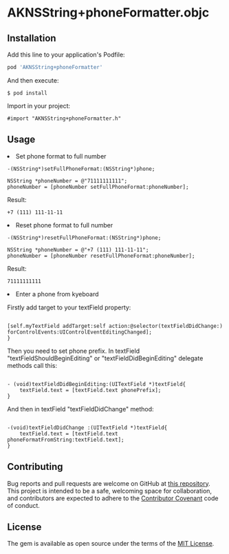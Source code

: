 # AKNSString+phoneFormatter.objc

## Installation

Add this line to your application's Podfile:

```ruby
pod 'AKNSString+phoneFormatter'
```

And then execute:

    $ pod install


Import in your project:
```objc
#import "AKNSString+phoneFormatter.h"
```
## Usage

<li>Set phone format to full number

```objc       
-(NSString*)setFullPhoneFormat:(NSString*)phone;
```

```objc
NSString *phoneNumber = @"71111111111";
phoneNumber = [phoneNumber setFullPhoneFormat:phoneNumber];
```

Result:
```
+7 (111) 111-11-11
```

<li>Reset phone format to full number

```objc
-(NSString*)resetFullPhoneFormat:(NSString*)phone;
```

```objc
NSString *phoneNumber = @"+7 (111) 111-11-11";
phoneNumber = [phoneNumber resetFullPhoneFormat:phoneNumber];
```

Result:
```
71111111111
```
<li>Enter a phone from kyeboard

Firstly add target to your textField property:
```objc

[self.myTextField addTarget:self action:@selector(textFieldDidChange:) forControlEvents:UIControlEventEditingChanged];
}
```

Then you need to set phone prefix. 
In textField "textFieldShouldBeginEditing" or "textFieldDidBeginEditing" delegate methods call this:
```objc

- (void)textFieldDidBeginEditing:(UITextField *)textField{
    textField.text = [textField.text phonePrefix];
}
```
And then in textField "textFieldDidChange" method:
```objc

-(void)textFieldDidChange :(UITextField *)textField{
    textField.text = [textField.text phoneFormatFromString:textField.text];
}
```
## Contributing

Bug reports and pull requests are welcome on GitHub at [this repository](https://github.com/it-machine/AKNSString-phoneFormatter.objc). This project is intended to be a safe, welcoming space for collaboration, and contributors are expected to adhere to the [Contributor Covenant](http://contributor-covenant.org) code of conduct.

## License

The gem is available as open source under the terms of the [MIT License](http://opensource.org/licenses/MIT).
